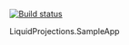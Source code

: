 [![Build status](https://ci.appveyor.com/api/projects/status/org071ph7wgvs606/branch/master?svg=true)](https://ci.appveyor.com/project/dennisdoomen/sampleapp/branch/master)

LiquidProjections.SampleApp
